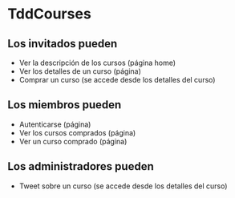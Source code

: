 # TddCourses

## Los invitados pueden
* Ver la descripción de los cursos (página home)
* Ver los detalles de un curso (página)
* Comprar un curso (se accede desde los detalles del curso)

## Los miembros pueden
* Autenticarse (página)
* Ver los cursos comprados (página)
* Ver un curso comprado (página)

## Los administradores pueden
* Tweet sobre un curso (se accede desde los detalles del curso)
